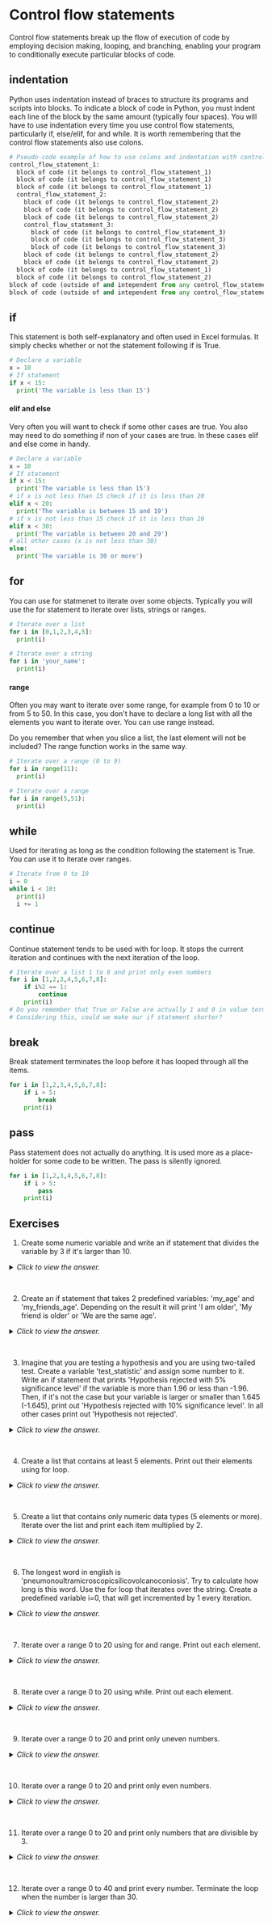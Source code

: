 # Control flow statements

Control flow statements break up the flow of execution of code by employing decision making, looping, and branching, enabling your program to conditionally execute particular blocks of code.

## indentation

Python uses indentation instead of braces to structure its programs and scripts into blocks. To indicate a block of code in Python, you must indent each line of the block by the same amount (typically four spaces). You will have to use indentation every time you use control flow statements, particularly if, else/elif, for and while. It is worth remembering that the control flow statements also use colons.

```python
# Pseudo-code example of how to use colons and indentation with control flow statements
control_flow_statement_1:
  block of code (it belongs to control_flow_statement_1)
  block of code (it belongs to control_flow_statement_1)
  block of code (it belongs to control_flow_statement_1)
  control_flow_statement_2:
    block of code (it belongs to control_flow_statement_2)
    block of code (it belongs to control_flow_statement_2)
    block of code (it belongs to control_flow_statement_2)
    control_flow_statement_3:
      block of code (it belongs to control_flow_statement_3)
      block of code (it belongs to control_flow_statement_3)
      block of code (it belongs to control_flow_statement_3)
    block of code (it belongs to control_flow_statement_2)
    block of code (it belongs to control_flow_statement_2)
  block of code (it belongs to control_flow_statement_1)
  block of code (it belongs to control_flow_statement_2)
block of code (outside of and intependent from any control_flow_statement)
block of code (outside of and intependent from any control_flow_statement)
```

## if

This statement is both self-explanatory and often used in Excel formulas. It simply checks whether or not the statement following if is True.
```python
# Declare a variable
x = 10
# If statement
if x < 15:
  print('The variable is less than 15')
```

#### elif and else

Very often you will want to check if some other cases are true. You also may need to do something if non of your cases are true. In these cases elif and else come in handy.

```python
# Declare a variable
x = 10
# If statement
if x < 15:
  print('The variable is less than 15')
# if x is not less than 15 check if it is less than 20
elif x < 20:
  print('The variable is between 15 and 19')
# if x is not less than 15 check if it is less than 20
elif x < 30:
  print('The variable is between 20 and 29')
# all other cases (x is not less than 30)
else:
  print('The variable is 30 or more')
```

## for

You can use for statmenet to iterate over some objects. Typically you will use the for statement to iterate over lists, strings or ranges.

```python
# Iterate over a list
for i in [0,1,2,3,4,5]:
  print(i)

# Iterate over a string
for i in 'your_name':
  print(i)
```

#### range

Often you may want to iterate over some range, for example from 0 to 10 or from 5 to 50. In this case, you don't have to declare a long list with all the elements you want to iterate over. You can use range instead.

Do you remember that when you slice a list, the last element will not be included? The range function works in the same way.

```python
# Iterate over a range (0 to 9)
for i in range(11):
  print(i)

# Iterate over a range
for i in range(5,51):
  print(i)
```

## while

Used for iterating as long as the condition following the statement is True. You can use it to iterate over ranges.

```python
# Iterate from 0 to 10
i = 0
while i < 10:
  print(i)
  i += 1
```

## continue

Continue statement tends to be used with for loop. It stops the current iteration and continues with the next iteration of the loop.

```python
# Iterate over a list 1 to 8 and print only even numbers
for i in [1,2,3,4,5,6,7,8]:
    if i%2 == 1:
        continue
    print(i)
# Do you remember that True or False are actually 1 and 0 in value terms?
# Considering this, could we make our if statement shorter?
```

## break

Break statement terminates the loop before it has looped through all the items.

```python
for i in [1,2,3,4,5,6,7,8]:
    if i > 5:
        break
    print(i)
```

## pass

Pass statement does not actually do anything. It is used more as a place-holder for some code to be written. The pass is silently ignored.

```python
for i in [1,2,3,4,5,6,7,8]:
    if i > 5:
        pass
    print(i)
```


## Exercises

1) Create some numeric variable and write an if statement that divides the variable by 3 if it's larger than 10.
<details><summary><i>Click to view the answer.</i></summary>
<p>

```python
x = 15

if x > 10:
    x = x/3
```

</p>
</details>
<p>&nbsp;</p>

2) Create an if statement that takes 2 predefined variables: 'my_age' and 'my_friends_age'. Depending on the result it will print 'I am older', 'My friend is older' or 'We are the same age'.
<details><summary><i>Click to view the answer.</i></summary>
<p>

```python
my_age = 27
my_friends_age = 28

if my_age > my_friends_age:
    print("I'm older")
elif my_age == my_friends_age:
    print('We are the same age')
else:
    print('My friend is older')
```

</p>
</details>
<p>&nbsp;</p>

3) Imagine that you are testing a hypothesis and you are using two-tailed test. Create a variable 'test_statistic' and assign some number to it. Write an if statement that prints 'Hypothesis rejected with 5% significance level' if the variable is more than 1.96 or less than -1.96. Then, if it's not the case but your variable is larger or smaller than 1.645 (-1.645), print out 'Hypothesis rejected with 10% significance level'. In all other cases print out 'Hypothesis not rejected'.
<details><summary><i>Click to view the answer.</i></summary>
<p>

```python
test_statistic = -1.7

if test_statistic > 1.96 or test_statistic < -1.96:
    print('Hypothesis rejected with 5% significance level')
elif test_statistic > 1.645 or test_statistic < -1.645:
    print('Hypothesis rejected with 10% significance level')
else:
    print('Hypothesis not rejected')
```

</p>
</details>
<p>&nbsp;</p>

4) Create a list that contains at least 5 elements. Print out their elements using for loop.
<details><summary><i>Click to view the answer.</i></summary>
<p>

```python
random_elements = [5, 4.5, True, 'Text', 6.1, 3.3]

for element in random_elements:
    print(element)
```

</p>
</details>
<p>&nbsp;</p>

5) Create a list that contains only numeric data types (5 elements or more). Iterate over the list and print each item multiplied by 2.
<details><summary><i>Click to view the answer.</i></summary>
<p>

```python
competition_scores = [10.5, 11.1, 9.6, 11.2, 10.2, 12.4, 8.6, 9.0]

for score in competition_scores:
    print(score*2)
```

</p>
</details>
<p>&nbsp;</p>

6) The longest word in english is 'pneumonoultramicroscopicsilicovolcanoconiosis'. Try to calculate how long is this word. Use the for loop that iterates over the string. Create a predefined variable i=0, that will get incremented by 1 every iteration.
<details><summary><i>Click to view the answer.</i></summary>
<p>

```python
i = 0
longest_word = 'pneumonoultramicroscopicsilicovolcanoconiosis'

for character in longest_word:
    i+=1
print(i)
```

</p>
</details>
<p>&nbsp;</p>

7) Iterate over a range 0 to 20 using for and range. Print out each element.
<details><summary><i>Click to view the answer.</i></summary>
<p>

```python
for i in range(21):
    print(i)
```

</p>
</details>
<p>&nbsp;</p>

8) Iterate over a range 0 to 20 using while. Print out each element.
<details><summary><i>Click to view the answer.</i></summary>
<p>

```python
i = 0
while i <= 20:
    print(i)
    i+=1
```

</p>
</details>
<p>&nbsp;</p>

9) Iterate over a range 0 to 20 and print only uneven numbers.
<details><summary><i>Click to view the answer.</i></summary>
<p>

```python
for i in range(21):
    if i%2 != 0:
        print(i)
    else:
        continue
```

</p>
</details>
<p>&nbsp;</p>

10) Iterate over a range 0 to 20 and print only even numbers.
<details><summary><i>Click to view the answer.</i></summary>
<p>

```python
for i in range(21):
    if i%2 == 0:
        print(i)
    else:
        continue
```

</p>
</details>
<p>&nbsp;</p>

11) Iterate over a range 0 to 20 and print only numbers that are divisible by 3.
<details><summary><i>Click to view the answer.</i></summary>
<p>

```python
for i in range(21):
    if i%3 == 0:
        print(i)
    else:
        continue
```

</p>
</details>
<p>&nbsp;</p>

12) Iterate over a range 0 to 40 and print every number. Terminate the loop when the number is larger than 30.
<details><summary><i>Click to view the answer.</i></summary>
<p>

```python
for i in range(41):
    if i>30:
        break
    else:
        print(i)
```

</p>
</details>
<p>&nbsp;</p>
